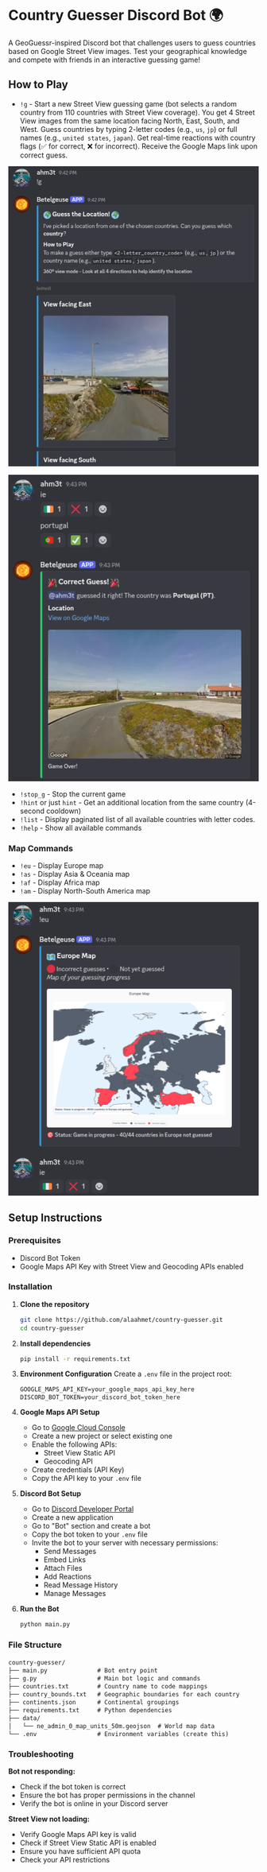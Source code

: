 # Country Guesser Discord Bot 🌍

A GeoGuessr-inspired Discord bot that challenges users to guess countries based on Google Street View images. Test your geographical knowledge and compete with friends in an interactive guessing game!


## How to Play

- `!g` - Start a new Street View guessing game (bot selects a random country from 110 countries with Street View coverage). You get 4 Street View images from the same location facing North, East, South, and West. Guess countries by typing 2-letter codes (e.g., `us`, `jp`) or full names (e.g., `united states`, `japan`). Get real-time reactions with country flags (✅ for correct, ❌ for incorrect). Receive the Google Maps link upon correct guess.

![Game Start](screenshots/game-start.png)


![Correct Guess](screenshots/correct-guess.png)


- `!stop_g` - Stop the current game
- `!hint` or just `hint` - Get an additional location from the same country (4-second cooldown)
- `!list` - Display paginated list of all available countries with letter codes.
- `!help` - Show all available commands

### Map Commands
- `!eu` - Display Europe map
- `!as` - Display Asia & Oceania map
- `!af` - Display Africa map
- `!am` - Display North-South America map

![Europe Map](screenshots/map.png)


## Setup Instructions

### Prerequisites
- Discord Bot Token
- Google Maps API Key with Street View and Geocoding APIs enabled

### Installation

1. **Clone the repository**
   ```bash
   git clone https://github.com/alaahmet/country-guesser.git
   cd country-guesser
   ```

2. **Install dependencies**
   ```bash
   pip install -r requirements.txt
   ```

3. **Environment Configuration**
   Create a `.env` file in the project root:
   ```env
   GOOGLE_MAPS_API_KEY=your_google_maps_api_key_here
   DISCORD_BOT_TOKEN=your_discord_bot_token_here
   ```

4. **Google Maps API Setup**
   - Go to [Google Cloud Console](https://console.cloud.google.com/)
   - Create a new project or select existing one
   - Enable the following APIs:
     - Street View Static API
     - Geocoding API
   - Create credentials (API Key)
   - Copy the API key to your `.env` file

5. **Discord Bot Setup**
   - Go to [Discord Developer Portal](https://discord.com/developers/applications)
   - Create a new application
   - Go to "Bot" section and create a bot
   - Copy the bot token to your `.env` file
   - Invite the bot to your server with necessary permissions:
     - Send Messages
     - Embed Links
     - Attach Files
     - Add Reactions
     - Read Message History
     - Manage Messages

6. **Run the Bot**
   ```bash
   python main.py
   ```

### File Structure
```
country-guesser/
├── main.py              # Bot entry point
├── g.py                 # Main bot logic and commands
├── countries.txt        # Country name to code mappings
├── country_bounds.txt   # Geographic boundaries for each country
├── continents.json      # Continental groupings
├── requirements.txt     # Python dependencies
├── data/
│   └── ne_admin_0_map_units_50m.geojson  # World map data
└── .env                 # Environment variables (create this)
```

### Troubleshooting

**Bot not responding:**
- Check if the bot token is correct
- Ensure the bot has proper permissions in the channel
- Verify the bot is online in your Discord server

**Street View not loading:**
- Verify Google Maps API key is valid
- Check if Street View Static API is enabled
- Ensure you have sufficient API quota
- Check your API restrictions
